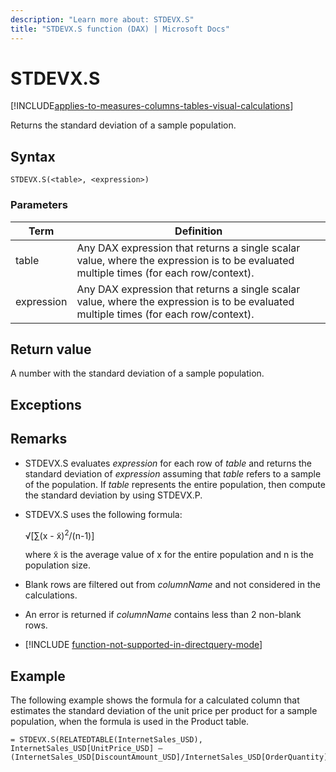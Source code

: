 ```yaml
---
description: "Learn more about: STDEVX.S"
title: "STDEVX.S function (DAX) | Microsoft Docs"
---
```

# STDEVX.S

[!INCLUDE[applies-to-measures-columns-tables-visual-calculations](includes/applies-to-measures-columns-tables-visual-calculations.md)]

Returns the standard deviation of a sample population.  
  
## Syntax  
  
```dax
STDEVX.S(<table>, <expression>)  
```
  
### Parameters  

|Term|Definition|  
|--------|--------------|  
| table  | Any DAX expression that returns a single scalar value, where the expression is to be evaluated multiple times (for each row/context).  |  
|expression   | Any DAX expression that returns a single scalar value, where the expression is to be evaluated multiple times (for each row/context).   |

## Return value

A number with the standard deviation of a sample population.  
  
## Exceptions  
  
## Remarks  
  
- STDEVX.S evaluates *expression* for each row of *table* and returns the standard deviation of *expression* assuming that *table* refers to a sample of the population. If *table* represents the entire population, then compute the standard deviation by using STDEVX.P.  
  
- STDEVX.S uses the following formula:  
  
    √[∑(x - x̃)<sup>2</sup>/(n-1)]  
  
    where x̃ is the average value of x for the entire population and n is the population size.
  
- Blank rows are filtered out from *columnName* and not considered in the calculations.  
  
- An error is returned if *columnName* contains less than 2 non-blank rows.  
  
- [!INCLUDE [function-not-supported-in-directquery-mode](includes/function-not-supported-in-directquery-mode.md)]
  
## Example

The following example shows the formula for a calculated column that estimates the standard deviation of the unit price per product for a sample population, when the formula is used in the Product table.  
  
```dax
= STDEVX.S(RELATEDTABLE(InternetSales_USD), InternetSales_USD[UnitPrice_USD] – (InternetSales_USD[DiscountAmount_USD]/InternetSales_USD[OrderQuantity]))  
```
